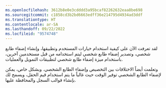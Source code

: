 ```yaml
---
ms.openlocfilehash: 3612b8e0e3cdddd3a95bcaf82262632eaa8be698
ms.sourcegitcommit: c1858cd3b2bd6663edff36e214795d4934ad3ddf
ms.translationtype: HT
ms.contentlocale: ar-SA
ms.lasthandoff: 09/22/2022
ms.locfileid: "9574748"
---
```

لقد تعرفت الآن على كيفية استخدام خيارات المستخدم وتطبيقها، وإنشاء إضفاء طابع شخصي، وتصدير إضفاء طابع شخصي ليتم استخدامه من قبل مستخدمين آخرين، باستخدام ميزة إضفاء طابع شخصي لتطبيقات التمويل والعمليات.

وتعلمت أيضاً الاختلافات بين التخصيص وإضفاء الطابع الشخصي. وبشكل خاص، يمكن لإضفاء الطابع الشخصي توفير الوقت حيث غالباً ما يتم استخدام قيم الحقل، ويسمح لك بإنشاء قوالب السجل والمحافظة عليها.
